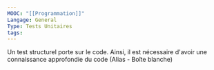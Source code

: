 ```yaml
---
MOOC: "[[Programmation]]"
Langage: General
Type: Tests Unitaires
tags:
---
```

Un test structurel porte sur le code. Ainsi, il est nécessaire d'avoir une connaissance approfondie du code (Alias - Boîte blanche)